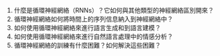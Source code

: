 1. 什麼是循環神經網絡（RNNs）？它如何與其他類型的神經網絡區別開來？
2. 循環神經網絡如何將時間上的序列信息納入到神經網絡中？
3. 如何使用循環神經網絡來進行語言生成和到語言建模？
4. 如何使用循環神經網絡來進行自然語言處理中的情感分析？
5. 循環神經網絡的訓練有什麼困難？如何解決這些困難？